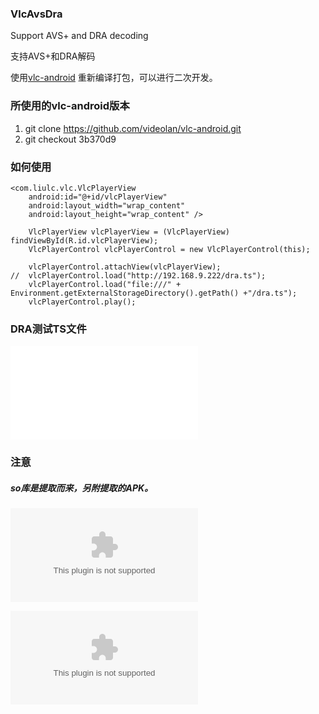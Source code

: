 ### VlcAvsDra

Support AVS+ and DRA decoding

支持AVS+和DRA解码

使用[vlc-android](https://code.videolan.org/videolan/vlc-android) 重新编译打包，可以进行二次开发。

### 所使用的vlc-android版本

1. git clone https://github.com/videolan/vlc-android.git
2. git checkout 3b370d9

### 如何使用

```
<com.liulc.vlc.VlcPlayerView
	android:id="@+id/vlcPlayerView"
	android:layout_width="wrap_content"
	android:layout_height="wrap_content" />
	
	VlcPlayerView vlcPlayerView = (VlcPlayerView) findViewById(R.id.vlcPlayerView);
	VlcPlayerControl vlcPlayerControl = new VlcPlayerControl(this);

	vlcPlayerControl.attachView(vlcPlayerView);
//	vlcPlayerControl.load("http://192.168.9.222/dra.ts");
	vlcPlayerControl.load("file:///" + Environment.getExternalStorageDirectory().getPath() +"/dra.ts");
	vlcPlayerControl.play();
```

### DRA测试TS文件

![dra.ts](others/dra.ts)

### 注意

##### so库是提取而来，另附提取的APK。

![VLC-Android-3.0.11-ARMv7_avs+dra.apk](others/apk/VLC-Android-3.0.11-ARMv7_avs+dra.apk)

![VLC-Android-3.0.11-ARMv8_avs+dra.apk](others/apk/VLC-Android-3.0.11-ARMv8_avs+dra.apk)
